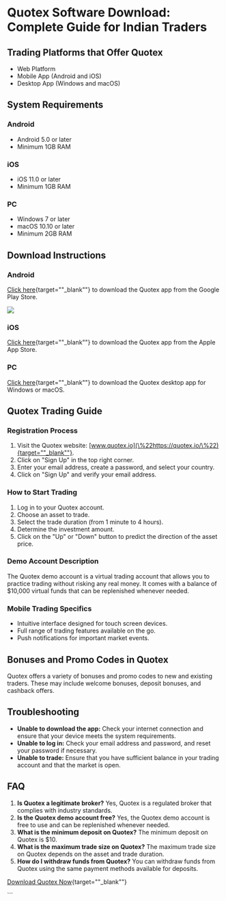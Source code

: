 # Quotex Software Download: Complete Guide for Indian Traders

## Trading Platforms that Offer Quotex

-   Web Platform
-   Mobile App (Android and iOS)
-   Desktop App (Windows and macOS)

## System Requirements

### Android

-   Android 5.0 or later
-   Minimum 1GB RAM

### iOS

-   iOS 11.0 or later
-   Minimum 1GB RAM

### PC

-   Windows 7 or later
-   macOS 10.10 or later
-   Minimum 2GB RAM

## Download Instructions

### Android

[Click
here](\%22https://play.google.com/store/apps/details?id=com.binary.options\%22){target=""_blank""}
to download the Quotex app from the Google Play Store.

[![](https://static.quotex.io/files/1_en/300_250.jpg)](https://traff.sbs/brokerqxsignupf)

### iOS

[Click
here](\%22https://apps.apple.com/us/app/quotex-online-trading-platform/id1499287085\%22){target=""_blank""}
to download the Quotex app from the Apple App Store.

### PC

[Click
here](\%22https://quotex.io/download\%22){target=""_blank""} to
download the Quotex desktop app for Windows or macOS.

## Quotex Trading Guide

### Registration Process

1.  Visit the Quotex website:
    [www.quotex.io](\%22https://quotex.io/\%22){target=""_blank""}.
2.  Click on "Sign Up" in the top right corner.
3.  Enter your email address, create a password, and select your
    country.
4.  Click on "Sign Up" and verify your email address.

### How to Start Trading

1.  Log in to your Quotex account.
2.  Choose an asset to trade.
3.  Select the trade duration (from 1 minute to 4 hours).
4.  Determine the investment amount.
5.  Click on the "Up" or "Down" button to predict the
    direction of the asset price.

### Demo Account Description

The Quotex demo account is a virtual trading account that allows you to
practice trading without risking any real money. It comes with a balance
of \$10,000 virtual funds that can be replenished whenever needed.

### Mobile Trading Specifics

-   Intuitive interface designed for touch screen devices.
-   Full range of trading features available on the go.
-   Push notifications for important market events.

## Bonuses and Promo Codes in Quotex

Quotex offers a variety of bonuses and promo codes to new and existing
traders. These may include welcome bonuses, deposit bonuses, and
cashback offers.

## Troubleshooting

-   **Unable to download the app:** Check your internet connection and
    ensure that your device meets the system requirements.
-   **Unable to log in:** Check your email address and password, and
    reset your password if necessary.
-   **Unable to trade:** Ensure that you have sufficient balance in your
    trading account and that the market is open.

## FAQ

1.  **Is Quotex a legitimate broker?** Yes, Quotex is a regulated broker
    that complies with industry standards.
2.  **Is the Quotex demo account free?** Yes, the Quotex demo account is
    free to use and can be replenished whenever needed.
3.  **What is the minimum deposit on Quotex?** The minimum deposit on
    Quotex is \$10.
4.  **What is the maximum trade size on Quotex?** The maximum trade size
    on Quotex depends on the asset and trade duration.
5.  **How do I withdraw funds from Quotex?** You can withdraw funds from
    Quotex using the same payment methods available for deposits.

[Download Quotex
Now](\%22https://traff.sbs/quotexonelink\%22){target=""_blank""}

\`\`\`

